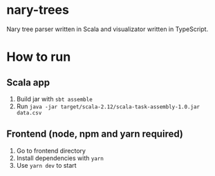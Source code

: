 # nary-trees

Nary tree parser written in Scala and visualizator written in TypeScript.

# How to run

## Scala app
1. Build jar with `sbt assemble`
2. Run `java -jar target/scala-2.12/scala-task-assembly-1.0.jar data.csv`

## Frontend (node, npm and yarn required)
1. Go to frontend directory
2. Install dependencies with `yarn`
3. Use `yarn dev` to start

